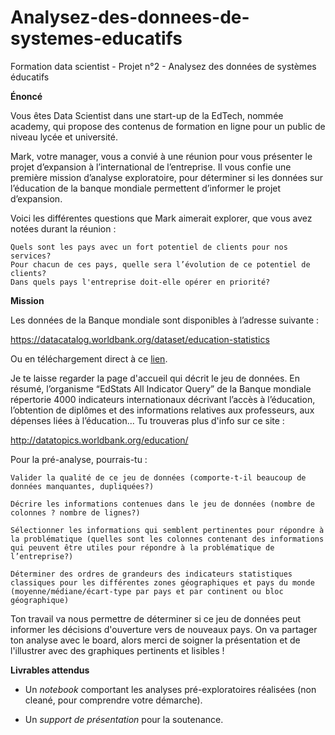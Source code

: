 # Analysez-des-donnees-de-systemes-educatifs
Formation data scientist - Projet n°2 - Analysez des données de systèmes éducatifs

**Énoncé**

Vous êtes Data Scientist dans une start-up de la EdTech, nommée academy, qui propose des contenus de formation en ligne pour un public de niveau lycée et université.

Mark, votre manager, vous a convié à une réunion pour vous présenter le projet d’expansion à l’international de l’entreprise. Il vous confie une première mission d’analyse exploratoire, pour déterminer si les données sur l’éducation de la banque mondiale permettent d’informer le projet d’expansion.

Voici les différentes questions que Mark aimerait explorer, que vous avez notées durant la réunion :

    Quels sont les pays avec un fort potentiel de clients pour nos services?
    Pour chacun de ces pays, quelle sera l’évolution de ce potentiel de clients?
    Dans quels pays l'entreprise doit-elle opérer en priorité?

**Mission**

Les données de la Banque mondiale sont disponibles à l’adresse suivante :

https://datacatalog.worldbank.org/dataset/education-statistics

Ou en téléchargement direct à ce [lien](https://s3-eu-west-1.amazonaws.com/static.oc-static.com/prod/courses/files/Parcours_data_scientist/Projet+-+Donn%C3%A9es+%C3%A9ducatives/Projet+Python_Dataset_Edstats_csv.zip).

Je te laisse regarder la page d'accueil qui décrit le jeu de données. En résumé, l’organisme “EdStats All Indicator Query” de la Banque mondiale répertorie 4000 indicateurs internationaux décrivant l’accès à l’éducation, l’obtention de diplômes et des informations relatives aux professeurs, aux dépenses liées à l’éducation... Tu trouveras plus d'info sur ce site :

http://datatopics.worldbank.org/education/

Pour la pré-analyse, pourrais-tu :

    Valider la qualité de ce jeu de données (comporte-t-il beaucoup de données manquantes, dupliquées?)
    
    Décrire les informations contenues dans le jeu de données (nombre de colonnes ? nombre de lignes?)
    
    Sélectionner les informations qui semblent pertinentes pour répondre à la problématique (quelles sont les colonnes contenant des informations qui peuvent être utiles pour répondre à la problématique de l’entreprise?)
    
    Déterminer des ordres de grandeurs des indicateurs statistiques classiques pour les différentes zones géographiques et pays du monde (moyenne/médiane/écart-type par pays et par continent ou bloc géographique)

Ton travail va nous permettre de déterminer si ce jeu de données peut informer les décisions d'ouverture vers de nouveaux pays. On va partager ton analyse avec le board, alors merci de soigner la présentation et de l'illustrer avec des graphiques pertinents et lisibles !

**Livrables attendus**

   -  Un *notebook* comportant les analyses pré-exploratoires réalisées (non cleané, pour comprendre votre démarche).
    
   -  Un *support de présentation* pour la soutenance.
